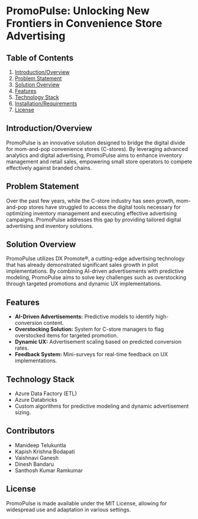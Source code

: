 
# PromoPulse: Unlocking New Frontiers in Convenience Store Advertising

## Table of Contents
1. [Introduction/Overview](#introductionoverview)
2. [Problem Statement](#problem-statement)
3. [Solution Overview](#solution-overview)
4. [Features](#features)
5. [Technology Stack](#technology-stack)
6. [Installation/Requirements](#installationrequirements)
7. [License](#license)

## Introduction/Overview
PromoPulse is an innovative solution designed to bridge the digital divide for mom-and-pop convenience stores (C-stores). By leveraging advanced analytics and digital advertising, PromoPulse aims to enhance inventory management and retail sales, empowering small store operators to compete effectively against branded chains.

## Problem Statement
Over the past few years, while the C-store industry has seen growth, mom-and-pop stores have struggled to access the digital tools necessary for optimizing inventory management and executing effective advertising campaigns. PromoPulse addresses this gap by providing tailored digital advertising and inventory solutions.

## Solution Overview
PromoPulse utilizes DX Promote®, a cutting-edge advertising technology that has already demonstrated significant sales growth in pilot implementations. By combining AI-driven advertisements with predictive modeling, PromoPulse aims to solve key challenges such as overstocking through targeted promotions and dynamic UX implementations.

## Features
- **AI-Driven Advertisements:** Predictive models to identify high-conversion content.
- **Overstocking Solution:** System for C-store managers to flag overstocked items for targeted promotion.
- **Dynamic UX:** Advertisement scaling based on predicted conversion rates.
- **Feedback System:** Mini-surveys for real-time feedback on UX implementations.

## Technology Stack
- Azure Data Factory (ETL)
- Azure Databricks
- Custom algorithms for predictive modeling and dynamic advertisement sizing.

## Contributors
- Manideep Telukuntla
- Kapish Krishna Bodapati
- Vaishnavi Ganesh
- Dinesh Bandaru
- Santhosh Kumar Ramkumar

## License
PromoPulse is made available under the MIT License, allowing for widespread use and adaptation in various settings.
